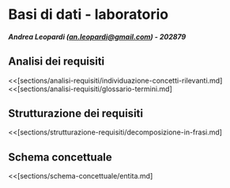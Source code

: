 # Basi di dati - laboratorio
##### Andrea Leopardi (<an.leopardi@gmail.com>) - 202879


## Analisi dei requisiti

<<[sections/analisi-requisiti/individuazione-concetti-rilevanti.md]
<<[sections/analisi-requisiti/glossario-termini.md]

## Strutturazione dei requisiti

<<[sections/strutturazione-requisiti/decomposizione-in-frasi.md]

## Schema concettuale

<<[sections/schema-concettuale/entita.md]
